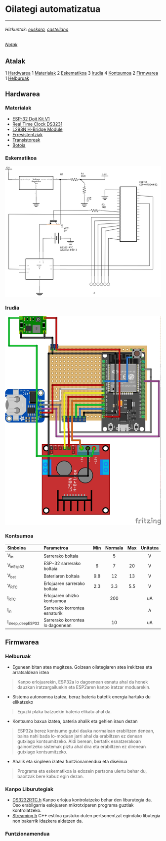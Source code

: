 # Oilategi automatizatua
---
###### Hizkuntak: [euskara](./README.md), [castellano](./LEEME.md)
###### [Notak](NOTAK.md)

## Atalak
  1 [Hardwarea](#hardwarea)
  	1 [Materialak](#materialak)
  	2 [Eskematikoa](#eskematikoa)
  	3 [Irudia](#irudia)
  	4 [Kontsumoa](#kontsumoa)
  2 [Firmwarea](#firmwarea)
  	1 [Helburuak](#helburuak)

## Hardwarea

### Materialak
  * [ESP-32 Doit Kit V1]()
  * [Real Time Clock DS3231](https://docs.zerynth.com/latest/official/board.zerynth.doit_esp32/docs/index.html "Web horri ofiziala")
  * [L298N H-Bridge Module](https://lastminuteengineers.com/l298n-dc-stepper-driver-arduino-tutorial/ "Tutoriala")
  * [Erresistentziak]("Datasheet")
  * [Transistoreak]("Datasheet![](argazkiak/eskematikoa_irudia.jpg)")
  * [Botoia]()

### Eskematikoa
![Eskematikoa](eskematikoa.svg "Eskematikoa")

### Irudia
![Irudia](eskematikoa_irudia.jpg "Irudia")

### Kontsumoa

| **Sinboloa** | **Parametroa**	  | **Min**	| **Normala** | **Max** | **Unitatea** |
|:------------|:-----------------|:--------:|:-----------:|:-------:|:------------:|
| V<sub>in</sub>          | Sarrerako boltaia |          |		    5 |		    | 			V |
| V<sub>inEsp32</sub>     | ESP-32 sarrerako boltaia | 6 | 7 | 20 | V |
| V<sub>bat</sub> | Bateriaren boltaia |	9.8  | 12 |	13 | V |
| V<sub>RTC</sub> | Erlojuaren sarrerako boltaia | 2.3 | 3.3 | 5.5 | V |
| I<sub>RTC</sub> | Erlojuaren ohizko kontsumoa  | | 200 |  | uA |
| I<sub>in</sub>          | Sarrerako korrontea esnaturik | | | | A |
| I<sub>sleep_deepESP32</sub> | Sarrerako korrontea lo dagoenean | | 10 | | uA |




## Firmwarea

### Helburuak
* Egunean bitan atea mugitzea. Goizean oilategiaren atea irekitzea eta arratsaldean istea
> Kanpo erlojuarekin, ESP32a lo dagoenean esnatu ahal da honek dauzkan iratzargailuekin eta ESP2aren kanpo iratzar moduarekin.

* Sistema autonomoa izatea, beraz bateria batetik energia hartuko du elikatzeko
> Eguzki plaka batzuekin bateria elikatu ahal da.

* Kontsumo baxua izatea, bateria ahalik eta gehien iraun dezan
> ESP32a berez kontsumo gutxi dauka normalean erabiltzen denean, baina nahi bada lo-moduan jarri ahal da erabiltzen ez denean gutxiago kontsumitzeko. Aldi berean, bertatik esnatzerakoan gainontzeko sistemak piztu ahal dira eta erabiltzen ez direnean gutxiago kontsumitzeko.

* Ahalik eta sinpleen izatea funtzionamendua eta diseinua
> Programa eta eskematikoa ia edozein pertsona ulertu behar du, baoitzak bere kabuz egin dezan.

### Kanpo Liburutegiak
* [DS3232RTC.h](https://github.com/JChristensen/DS3232RTC)
  Kanpo erlojua kontrolatzeko behar den liburutegia da. Oso erabilgarria eslojuaren mikrotxiparen programa guztiak kontrolatzeko.
* [Streaming.h](http://arduiniana.org/libraries/streaming/)
  C++ estiloa gustuko duten pertsonentzat egindako libutegia non bakarrik idazkera aldatzen da.

### Funtzionamendua
